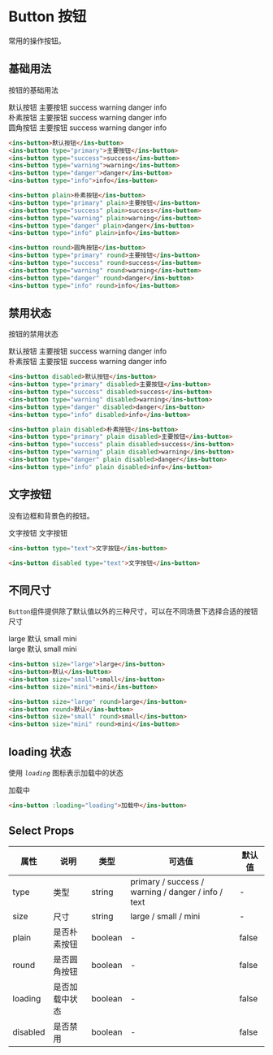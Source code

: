 # Button 按钮

常用的操作按钮。

## 基础用法

按钮的基础用法

<div class="mt-20">
<ins-button>默认按钮</ins-button>
<ins-button type="primary">主要按钮</ins-button>
<ins-button type="success">success</ins-button>
<ins-button type="warning">warning</ins-button>
<ins-button type="danger">danger</ins-button>
<ins-button type="info">info</ins-button>
</div>
<div class="mt-20">
<ins-button plain>朴素按钮</ins-button>
<ins-button type="primary" plain>主要按钮</ins-button>
<ins-button type="success" plain>success</ins-button>
<ins-button type="warning" plain>warning</ins-button>
<ins-button type="danger" plain>danger</ins-button>
<ins-button type="info" plain>info</ins-button>
</div>
<div class="mt-20">
<ins-button round>圆角按钮</ins-button>
<ins-button type="primary" round>主要按钮</ins-button>
<ins-button type="success" round>success</ins-button>
<ins-button type="warning" round>warning</ins-button>
<ins-button type="danger" round>danger</ins-button>
<ins-button type="info" round>info</ins-button>
</div>

```html
<ins-button>默认按钮</ins-button>
<ins-button type="primary">主要按钮</ins-button>
<ins-button type="success">success</ins-button>
<ins-button type="warning">warning</ins-button>
<ins-button type="danger">danger</ins-button>
<ins-button type="info">info</ins-button>

<ins-button plain>朴素按钮</ins-button>
<ins-button type="primary" plain>主要按钮</ins-button>
<ins-button type="success" plain>success</ins-button>
<ins-button type="warning" plain>warning</ins-button>
<ins-button type="danger" plain>danger</ins-button>
<ins-button type="info" plain>info</ins-button>

<ins-button round>圆角按钮</ins-button>
<ins-button type="primary" round>主要按钮</ins-button>
<ins-button type="success" round>success</ins-button>
<ins-button type="warning" round>warning</ins-button>
<ins-button type="danger" round>danger</ins-button>
<ins-button type="info" round>info</ins-button>
```

## 禁用状态

按钮的禁用状态

<div class="mt-20">
<ins-button disabled>默认按钮</ins-button>
<ins-button type="primary" disabled>主要按钮</ins-button>
<ins-button type="success" disabled>success</ins-button>
<ins-button type="warning" disabled>warning</ins-button>
<ins-button type="danger" disabled>danger</ins-button>
<ins-button type="info" disabled>info</ins-button>
</div>
<div class="mt-20">
<ins-button plain disabled>朴素按钮</ins-button>
<ins-button type="primary" plain disabled>主要按钮</ins-button>
<ins-button type="success" plain disabled>success</ins-button>
<ins-button type="warning" plain disabled>warning</ins-button>
<ins-button type="danger" plain disabled>danger</ins-button>
<ins-button type="info" plain disabled>info</ins-button>
</div>

```html
<ins-button disabled>默认按钮</ins-button>
<ins-button type="primary" disabled>主要按钮</ins-button>
<ins-button type="success" disabled>success</ins-button>
<ins-button type="warning" disabled>warning</ins-button>
<ins-button type="danger" disabled>danger</ins-button>
<ins-button type="info" disabled>info</ins-button>

<ins-button plain disabled>朴素按钮</ins-button>
<ins-button type="primary" plain disabled>主要按钮</ins-button>
<ins-button type="success" plain disabled>success</ins-button>
<ins-button type="warning" plain disabled>warning</ins-button>
<ins-button type="danger" plain disabled>danger</ins-button>
<ins-button type="info" plain disabled>info</ins-button>
```

## 文字按钮

没有边框和背景色的按钮。

<ins-button type="text">文字按钮</ins-button>
<ins-button disabled type="text">文字按钮</ins-button>

```html
<ins-button type="text">文字按钮</ins-button>

<ins-button disabled type="text">文字按钮</ins-button>
```

## 不同尺寸

`Button`组件提供除了默认值以外的三种尺寸，可以在不同场景下选择合适的按钮尺寸

<div class="mt-20">
<ins-button size="large">large</ins-button>
<ins-button>默认</ins-button>
<ins-button size="small">small</ins-button>
<ins-button size="mini">mini</ins-button>
</div>
<div class="mt-20">
<ins-button size="large" round>large</ins-button>
<ins-button round>默认</ins-button>
<ins-button size="small" round>small</ins-button>
<ins-button size="mini" round>mini</ins-button>
</div>

```html
<ins-button size="large">large</ins-button>
<ins-button>默认</ins-button>
<ins-button size="small">small</ins-button>
<ins-button size="mini">mini</ins-button>

<ins-button size="large" round>large</ins-button>
<ins-button round>默认</ins-button>
<ins-button size="small" round>small</ins-button>
<ins-button size="mini" round>mini</ins-button>
```

## loading 状态

使用 _`loading`_ 图标表示加载中的状态

<ins-button :loading="loading">加载中</ins-button>

```html
<ins-button :loading="loading">加载中</ins-button>
```

## Select Props

| 属性     | 说明           | 类型    | 可选值                                             | 默认值 |
| -------- | -------------- | ------- | -------------------------------------------------- | ------ |
| type     | 类型           | string  | primary / success / warning / danger / info / text | -      |
| size     | 尺寸           | string  | large / small / mini                               | -      |
| plain    | 是否朴素按钮   | boolean | -                                                  | false  |
| round    | 是否圆角按钮   | boolean | -                                                  | false  |
| loading  | 是否加载中状态 | boolean | -                                                  | false  |
| disabled | 是否禁用       | boolean | -                                                  | false  |

<script>
export default {
    data(){
        return {
            loading: true
        }
    }
}
</script>
